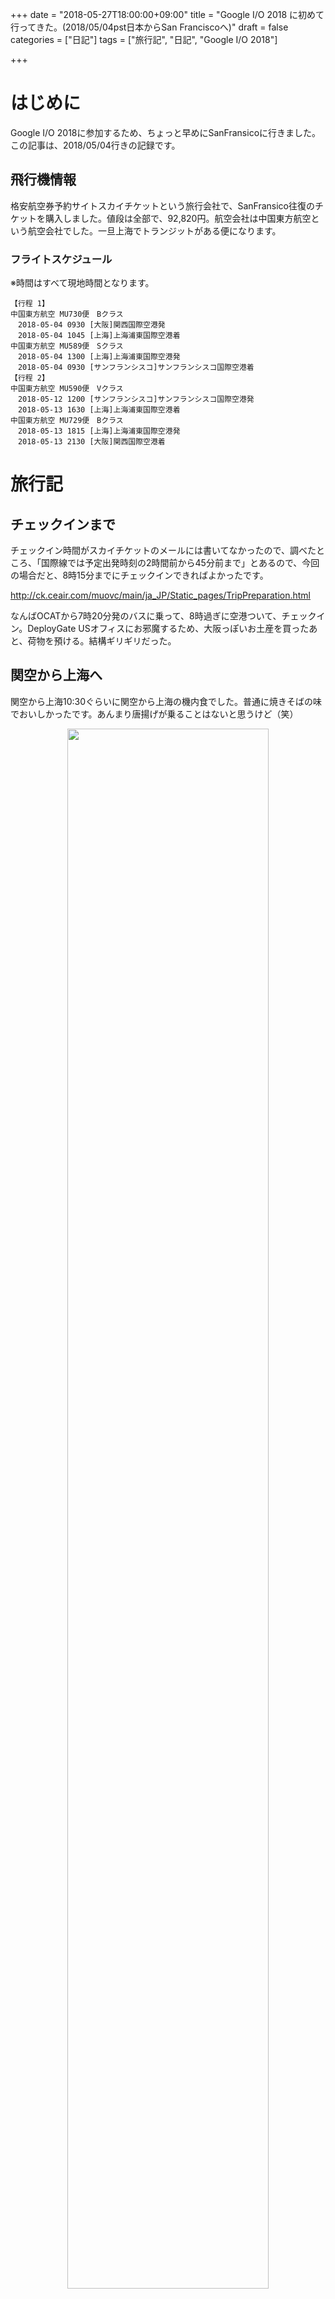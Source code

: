+++
date = "2018-05-27T18:00:00+09:00"
title = "Google I/O 2018 に初めて行ってきた。(2018/05/04pst日本からSan Franciscoへ)"
draft = false
categories = ["日記"]
tags = ["旅行記", "日記", "Google I/O 2018"]

+++

# はじめに

Google I/O 2018に参加するため、ちょっと早めにSanFransicoに行きました。
この記事は、2018/05/04行きの記録です。


## 飛行機情報

格安航空券予約サイトスカイチケットという旅行会社で、SanFransico往復のチケットを購入しました。値段は全部で、92,820円。航空会社は中国東方航空という航空会社でした。一旦上海でトランジットがある便になります。

### フライトスケジュール
※時間はすべて現地時間となります。

```
【行程 1】
中国東方航空 MU730便　Bクラス 
　2018-05-04 0930 [大阪]関西国際空港発
　2018-05-04 1045 [上海]上海浦東国際空港着
中国東方航空 MU589便　Sクラス 
　2018-05-04 1300 [上海]上海浦東国際空港発
　2018-05-04 0930 [サンフランシスコ]サンフランシスコ国際空港着
【行程 2】
中国東方航空 MU590便　Vクラス 
　2018-05-12 1200 [サンフランシスコ]サンフランシスコ国際空港発
　2018-05-13 1630 [上海]上海浦東国際空港着
中国東方航空 MU729便　Bクラス 
　2018-05-13 1815 [上海]上海浦東国際空港発
　2018-05-13 2130 [大阪]関西国際空港着
```

# 旅行記
## チェックインまで

チェックイン時間がスカイチケットのメールには書いてなかったので、調べたところ、「国際線では予定出発時刻の2時間前から45分前まで」とあるので、今回の場合だと、8時15分までにチェックインできればよかったです。

http://ck.ceair.com/muovc/main/ja_JP/Static_pages/TripPreparation.html


なんばOCATから7時20分発のバスに乗って、8時過ぎに空港ついて、チェックイン。DeployGate USオフィスにお邪魔するため、大阪っぽいお土産を買ったあと、荷物を預ける。結構ギリギリだった。

## 関空から上海へ

関空から上海10:30ぐらいに関空から上海の機内食でした。普通に焼きそばの味でおいしかったです。あんまり唐揚げが乗ることはないと思うけど（笑）

<div align="center">
<img width="80%" src="/images/2018/05/googleio-20180504/IMG_1949.jpg"/>
</div>

機内で日本語を話すことが出来るのはCAさんは、2名とのこと。ちょっと安心。

機内食が配られた時は、英語で飲み物はどれがいいか聞かれて、
機内食は1種類だけだったので、とくにどっちがいいかみたいなことはきかれなかった。

2時間15分のフライトのあと、現地時間10:50ぐらいに上海に到着。


<div align="center">
<img width="80%" src="/images/2018/05/googleio-20180504/IMG_1950.jpg" />
</div>

## 上海からSanFransicoへ

上海で乗り換えです。
中国人に間違えられることが多かったですねｗ欧米の人には英語で、いってらっしゃいみたいなこと言ってるが、自分が降りるとき、中国語で言われました。

Transferの向きに従って行きます。

<div align="center">
<img width="80%" src="/images/2018/05/googleio-20180504/IMG_1952.jpg" />
</div>

<div align="center">
<img width="80%" src="/images/2018/05/googleio-20180504/IMG_1953.jpg" />
</div>

ここで、ちょっと写真がぶれてますが、右側が自分でトランジット手続きをする場所、左側が人が手続きをしてくれる場所になり、僕は右側の自動のレーンに案内されましたが、いざ自動をやってみると、エラーになり、左側の人が手続きする方に並び直されました。やることはパスポートスキャンして、チケットスキャンして、顔写真とるぐらいだったのですが。

<div align="center">
<img width="80%" src="/images/2018/05/googleio-20180504/IMG_1954.jpg" />
</div>

そのあと、セキュリティゲートで荷物検査です。
ベルトもはずせと言われました。
ペットボトルがあったら、ゲート前に捨てる必要がありそうでした。

<div align="center">
<img width="80%" src="/images/2018/05/googleio-20180504/IMG_1955.jpg" />
</div>
<div align="center">
<img width="80%" src="/images/2018/05/googleio-20180504/IMG_1956.jpg" />
</div>
<div align="center">
<img width="80%" src="/images/2018/05/googleio-20180504/IMG_1957.jpg" />
</div>

ゲート通過したら、搭乗口を確認して時間まで待ちます。

<div align="center">
<img width="80%" src="/images/2018/05/googleio-20180504/IMG_1958.jpg" />
</div>

そろそろ時間かなと思ったころに、列が二列になっていて、なんの列か聞いたらSFO行きの列だったので慌てて並びましたが、無事乗ることができました。

<div align="center">
<img width="80%" src="/images/2018/05/googleio-20180504/IMG_1961.jpg" />
</div>


## 上海からSFOへ

３，４，３列の大きな飛行機で、僕は４列の左通路側でした。

<div align="center">
<img width="80%" src="/images/2018/05/googleio-20180504/IMG_1962.jpg" />
</div>

USBの接続口がありました。携帯の充電ができました。

<div align="center">
<img width="80%" src="/images/2018/05/googleio-20180504/IMG_1963.jpg" />
</div>

モニタ周り全体はこんな感じ。
<div align="center">
<img width="80%" src="/images/2018/05/googleio-20180504/IMG_1964.jpg" />
</div>

さて、寝る準備です。完全に不審者ですねｗ
<div align="center">
<img width="80%" src="/images/2018/05/googleio-20180504/IMG_1968.jpg" />
</div>

食事は３食出ました。時間はたぶん４時間後ずつぐらいだと思いますが、はっきりと分かりません。

<div align="center">
<img width="80%" src="/images/2018/05/googleio-20180504/IMG_1969.jpg" />
</div>

<div align="center">
<img width="80%" src="/images/2018/05/googleio-20180504/IMG_1974.jpg" />
</div>

<div align="center">
<img width="80%" src="/images/2018/05/googleio-20180504/IMG_1976.jpg" />
</div>

飛行機の中のwifiについてですが、中国東方航空はフリーwifiはあるにはありました。
座席番号と、パスポートの下4桁(ID と書かれていて、一瞬なんの番号かわからなかった。)を入力すれば、ネットに繋がるのは繋がりますが、めちゃくちゃ遅いし、それに中国なのでグレートファイアウォールの影響で、google やLINEが使えなかった。。ので、ネットは期待しない方がいい。

<div align="center">
<img width="80%" src="/images/2018/05/googleio-20180504/IMG_1970.png" />
</div>

<div align="center">
<img width="80%" src="/images/2018/05/googleio-20180504/IMG_1971.png" />
</div>

<div align="center">
<img width="80%" src="/images/2018/05/googleio-20180504/IMG_1972.png" />
</div>

<div align="center">
<img width="80%" src="/images/2018/05/googleio-20180504/IMG_1973.png" />
</div>

おとなしく映画を2本と少しみました。ナミヤ雑貨店の奇跡、打ち上げ花火下から見るか上からみるかを全部みて、スターウォーズラストジェダイは途中まで。

SFO空港に着きました。たぶん全部で2時間ぐらいしか寝れなくて、めっちゃ眠かったです。
5/4 9時pst 12℃でちょっと寒かったです。

<div align="center">
<img width="80%" src="/images/2018/05/googleio-20180504/IMG_1979.jpg" />
</div>
<div align="center">
<img width="80%" src="/images/2018/05/googleio-20180504/IMG_1980.jpg" />
</div>

## SFOの税関にて

税関では、9:30ぐらいについて、1時間ぐら並びました。その間に、税関申告書の書き方が分からなかったので、機内はネット使えないし、結局SFO空港のWifiを使って調べて書きました。

カップラーメンとかお菓子などのお土産を持ってきていたため、
> I am briging foods
のところにチェックをいれ、裏面に何を、どのくらいの金額分もってきたか詳細を書くみたいでした。

<div align="center">
<img width="80%" src="/images/2018/05/googleio-20180504/IMG_1982.jpg" />
</div>

<div align="center">
<img width="80%" src="/images/2018/05/googleio-20180504/IMG_1981.jpg" />
</div>

調べてると、カップラーメンはアメリカに持ち込んではダメそう？という記事を見つけましたが、結果的に大丈夫でした。

並んでると、前の人とかは1人10分以上かかってたり、カメラ禁止マークを見せて、are you understand?と税関の人に怒られてたりしてた人がいたりしたのを見て内心超ビビって、英語で聞かれることを練習してましたが、僕の番になり、税関の人が申告書みて

> Food がありますか？

日本語で聞かれたので、びっくりしたと同時に少し安心しました。

日本語に興味があったようで、ちょっと雑談で、
> Food  is 食べ物or食べる？どっち？
と聞かれ、

Tabemono is nounって答えたら nowって聞こえたのか通じてなくて、まぁいいっかってなりましたｗ

あとは指紋をとるとき、親指以外の4本を当てて、次に、おやゆびって言われたのでおやゆびあてて、反対の指も同様にした。

指紋が終わったら、食べ物はなに？っめ日本語で聞かれたので、instant nododleって言ったら、種類は何？豚？牛？っめ日本語で聞かれたので、idont know って言ったら、you don’t know ♪って軽く言われて、最後に
Vacation ？Business ？って聞かれたので、vacation って言って、終了でした。

税関は思ったほど怖くはなかったけど、人によるのかなぁと言う感じでした。


<div align="center">
<img width="80%" src="/images/2018/05/googleio-20180504/IMG_1983.jpg" />
</div>

<div align="center">
<img width="80%" src="/images/2018/05/googleio-20180504/IMG_1986.jpg" />
</div>

## SFOからSIMゲットするまで

無事に税関を抜けて、次はSIMゲットしに行きました。

SFOのとなりの駅のSan Bruno stationからのt-mobileが近そうだったので、まずはそこに行きました。

BARTという電車で移動するのですが、そこでCLIPPERカードというICOCCAやSUICAみたいなカードをゲットしました。自動販売機でゲットできます。買い方はややこしいかもですが、ちゃんと自動販売機の案内に従って進めばちゃんと買えました。

<div align="center">
<img width="80%" src="/images/2018/05/googleio-20180504/IMG_2007.jpg" />
</div>

<div align="center">
<img width="80%" src="/images/2018/05/googleio-20180504/IMG_1989.jpg" />
</div>

BARTはこんな電車でした。

<div align="center">
<img width="80%" src="/images/2018/05/googleio-20180504/IMG_1991.jpg" />
</div>

<div align="center">
<img width="80%" src="/images/2018/05/googleio-20180504/IMG_1992.jpg" />
</div>

San Bruno駅です。

<div align="center">
<img width="80%" src="/images/2018/05/googleio-20180504/IMG_1995.jpg" />
</div>

ショッピングモールがあって、

<div align="center">
<img width="80%" src="/images/2018/05/googleio-20180504/IMG_1996.jpg" />
</div>

2階にT-Mobileを発見しました。

<div align="center">
<img width="80%" src="/images/2018/05/googleio-20180504/IMG_1997.jpg" />
</div>


Can I get prepaid SIM card?っめ言ったら、何日滞在するか聞かれて、おススメ商品言われたまま、3Gのやつで、電話番号もあり、3G超えてもテキストメッセージを送ることができるやつを買った。US滞在期間中、それで十分たりました。
セットアップしてくれて、電話がかかるとこまで確認してくれて、もともと入ってたSIMは貼り付けてくれるし、たぶん最初に声かけてから15分はかかってないと思う。
セットアップ中にどこから来たのか、日本って言ったら、知り合い東京や大阪にいるよって。そして、日本のどこ？って聞かれたから、大阪って言った。
バケイションって言ったから、どこ行くの？って聞かれて、サンフランシスコ市内とかマウンテンビューとか言っといた

<div align="center">
<img width="80%" src="/images/2018/05/googleio-20180504/IMG_1998.jpg" />
</div>


初めてUSのスタバで買ったときのコーヒーです。

<div align="center">
<img width="80%" src="/images/2018/05/googleio-20180504/IMG_2002.jpg" />
</div>

<blockquote class="twitter-tweet" data-lang="ja"><p lang="ja" dir="ltr">ローカルなスタバに来たけど、早すぎて聞き取れん。。ブラックコーヒーが良かったのに砂糖入ってる。 (@ Starbucks in San Bruno, CA) <a href="https://t.co/5ob9iLsSQB">https://t.co/5ob9iLsSQB</a></p>&mdash; yasi kawamoto (@kwmt27) <a href="https://twitter.com/yasi_kawamoto/status/992482307213848577?ref_src=twsrc%5Etfw">2018年5月4日</a></blockquote>
<script async src="https://platform.twitter.com/widgets.js" charset="utf-8"></script>




## SIMゲットしたので、San BrunoからMountainViewに向かう

San Brunoの駅構内です。BARTの駅はだいたいこんな感じでした。

<div align="center">
<img width="80%" src="/images/2018/05/googleio-20180504/IMG_2003.jpg" />
</div>

San Bruno から Mountain Viewに向かおうと思ってbartに乗って次の駅のミルブレーについて、乗り換えが必要なのを忘れてて、san brunoに引き返してしまった。
そのあとミルブレーもどって乗り換えようとしたのはいいが、1時間に1本ぐらいで、クリッパーにチャージするのをもたもたしてたら、発車してしまった。1時間に1本ぐらいってのを知らなかったので、すぐ来るやろうくらいの感覚やった。

トイレに行きたくなったけど、bartの改札の中しかなく、すでに改札を出てしまっていたので、借りることができるか聞けず我慢しました。

カルトレインの時刻表と運賃表

<div align="center">
<img width="80%" src="/images/2018/05/googleio-20180504/IMG_2004.jpg" />
</div>

現地ではよくわかってなかったけど、MillbraeからMountain ViewはClipper　Cardで$7.70だったんですね。

カルトレインのMillbrae駅はこんな感じ

<div align="center">
<img width="80%" src="/images/2018/05/googleio-20180504/IMG_2005.jpg" />
</div>

<div align="center">
<img width="80%" src="/images/2018/05/googleio-20180504/IMG_2006.jpg" />
</div>

<div align="center">
<img width="80%" src="/images/2018/05/googleio-20180504/IMG_2010.jpg" />
</div>

<div align="center">
<img width="80%" src="/images/2018/05/googleio-20180504/IMG_2011.jpg" />
</div>

<div align="center">
<img width="80%" src="/images/2018/05/googleio-20180504/IMG_2014.jpg" />
</div>
ミルブレーからカルトレイン乗った。乗り方はクリッパー持ってる場合は、ピッとして、降りる時にピッとするみたい。
二階席も座れた。

MountainViewに到着

<div align="center">
<img width="80%" src="/images/2018/05/googleio-20180504/IMG_2020.jpg" />
</div>

<div align="center">
<img width="80%" src="/images/2018/05/googleio-20180504/IMG_2018.jpg" />
</div>

チェックインが16時ぐらいで、Mountain Viewについたのが15時だったのとトイレ行きたかったので、駅前のSUBWAYに入ったが、トイレはStaff Onlyで借りれなかった。
日本でもSUBWAY行ったことなかったのでシステムがわからなかったが、セット的なものを頼んだのだが、たぶんドリンクを取りわすれたんだと思う。

<div align="center">
<img width="80%" src="/images/2018/05/googleio-20180504/IMG_2022.jpg" />
</div>

16時近くなったので、Airbnbの宿まで歩いて行こうとして、道が行き止まりだったりして、迷子になってしまった・・・ので、始めてUberを呼んだ。

<div align="center">
<img width="80%" src="/images/2018/05/googleio-20180504/IMG_2023.jpg" />
</div>

昼間だったけど、人が歩いてないし、めっちゃ怖かったです。実際は慣れてないだけだったっぽいのですが。

<div align="center">
<img width="80%" src="/images/2018/05/googleio-20180504/IMG_2024.jpg" />
</div>


Uberで指定した地図が少し違くて、ホストに連絡したら違うっぽかったのですが、アメリカの住所の読み方がわからってなくて、ここでも道に迷ってなかなかたどり着けませんでした。。

探している途中で犬の散歩をしているカップルがいたので、道をたずねたけど、GoogleMapで調べてくれてここだから、ここを真っすぐ行って左に曲がるんだよっといわれたけど、そこはさっき行って違う場所だったので、それを伝えようとしたが伝えきれず、お礼を言って立ち去ろうとしたら、

> I hope you can find it

とか優しい言葉をかけてくれて、めっちゃ嬉しかったです。

たぶん２，３０分まよったあげく、ホストの旦那さんがわかりやすい道まで出てきてくれて、ようやくたどり着きました。

<div align="center">
<img width="80%" src="/images/2018/05/googleio-20180504/IMG_2025.jpg" />
</div>

たしかこの日は時間も遅かったし、SUBWAYでたべたのが夜ご飯になったと思います。


## 寝る前に

T-mobileの残り容量とか確認したくなっていろいろ調べてたっぽいです。
サインアップしたらいいのかな？と思ったら、このプランではできなかったけど、phone アプリで#932# と打ってコールすればよかったです。
https://support.t-mobile.com/docs/DOC-1286



# KPT

## Keep
- 飛行機は早めにとる
  - 3/2にとった飛行機のSkyTicketの関空発の92820円は安い(高松からトランジットありで10万超えるという話を聞いた)
- 宿泊先は早めにとる
  - airbnbは3月2日にとって、一泊6500円は安かった（他の人の話を聞くと、ホテル一泊2万以上するらしい）
- 日本の朝に出発するのは良さそう
  - 日本の朝9:30出発して現地の朝9時頃について、チェックインが夕方だったのでそのまま夜まで寝なかったのは、時差ボケにあんまりならなかったのでよかった
- マスク必須
  - 飛行機内はとても乾燥したので、マスクで保湿ができたのは喉によかった。
- Clipper cardは便利
- T-mobileは3G、$30は8日間で十分だった。
- おすすめのネックピローはよかった
  - 息を吹き込むタイプではなくて、手動で空気を入れられる
  - パンパンに空気をいれるのではなく、少し空気を抜いておくと、固くなく気持ちよかった。
  - <div class="amazlet-box" style="margin-bottom:0px;"><div class="amazlet-image" style="float:left;margin:0px 12px 1px 0px;"><a href="http://www.amazon.co.jp/exec/obidos/ASIN/B01N11IO8F/kwmt27-22/ref=nosim/" name="amazletlink" target="_blank"><img src="https://images-fe.ssl-images-amazon.com/images/I/51PSRSyYltL._SL160_.jpg" alt="Jerrybox ネックピロー 旅行用 首枕 飛行機まくら トラベルピロー 旅行便利グッズ 手動プレス式膨らませる(グレー)" style="border: none;" /></a></div><div class="amazlet-info" style="line-height:120%; margin-bottom: 10px"><div class="amazlet-name" style="margin-bottom:10px;line-height:120%"><a href="http://www.amazon.co.jp/exec/obidos/ASIN/B01N11IO8F/kwmt27-22/ref=nosim/" name="amazletlink" target="_blank">Jerrybox ネックピロー 旅行用 首枕 飛行機まくら トラベルピロー 旅行便利グッズ 手動プレス式膨らませる(グレー)</a><div class="amazlet-powered-date" style="font-size:80%;margin-top:5px;line-height:120%">posted with <a href="http://www.amazlet.com/" title="amazlet" target="_blank">amazlet</a> at 18.05.29</div></div><div class="amazlet-detail">Jerrybox <br />売り上げランキング: 16,169<br /></div><div class="amazlet-sub-info" style="float: left;"><div class="amazlet-link" style="margin-top: 5px"><a href="http://www.amazon.co.jp/exec/obidos/ASIN/B01N11IO8F/kwmt27-22/ref=nosim/" name="amazletlink" target="_blank">Amazon.co.jpで詳細を見る</a></div></div></div><div class="amazlet-footer" style="clear: left"></div></div>
- スリッパ必須
  - ユニクロのスリッパ、超気持ちよかった。

## Problem
- 中国東方航空はグレートファイアーウォールでLINEやGoogle、Facebookできない
- 帰りの飛行機は疲れて飛行機の中で寝てしまい、1週間ぐらい時差ボケがなおならなかった。(朝3時起きてしまう)
- 地図上では結構遠いので、荷物が多いときはUberやLyftを使ったほうが吉
- ロープハンガーを持っていったが、airbndの宿泊先にはハンガーとかけるところがあったのでいらなかった。

## Try
- マスクは持っていく
- UberやLyftを使う
  - 特にUberよりLyftのほうが安いので、Lyftを使うといい。
  - 知り合いと乗るときは、運賃をsplitできる
- 一つの宿泊先にUS期間中ずっといるのもいいけど、別の宿泊先に変更してもいいかもしれない
  - SFとMountain Viewは1時間半ぐらいかかるため、IOがない期間ははSF市内に、IO中はMountainViewという感じに。
  - そうすると、SFの夜が楽しめるかもしれません。
